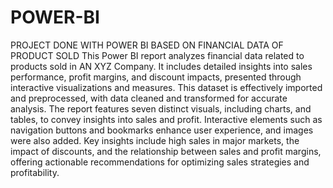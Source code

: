# POWER-BI
PROJECT DONE WITH POWER BI BASED ON FINANCIAL DATA OF PRODUCT SOLD 
This Power BI report analyzes financial data related to products sold in AN XYZ Company.
It includes detailed insights into sales performance, profit margins, and discount impacts, presented through interactive visualizations and measures.
This dataset is effectively imported and preprocessed, with data cleaned and transformed for accurate analysis. 
The report features seven distinct visuals, including  charts, and tables, to convey insights into sales and profit. 
Interactive elements such as navigation buttons and bookmarks enhance user experience, and images were also added.
Key insights include high sales in major markets, the impact of discounts, and the relationship between sales and profit margins, offering actionable recommendations for optimizing sales strategies and profitability.
